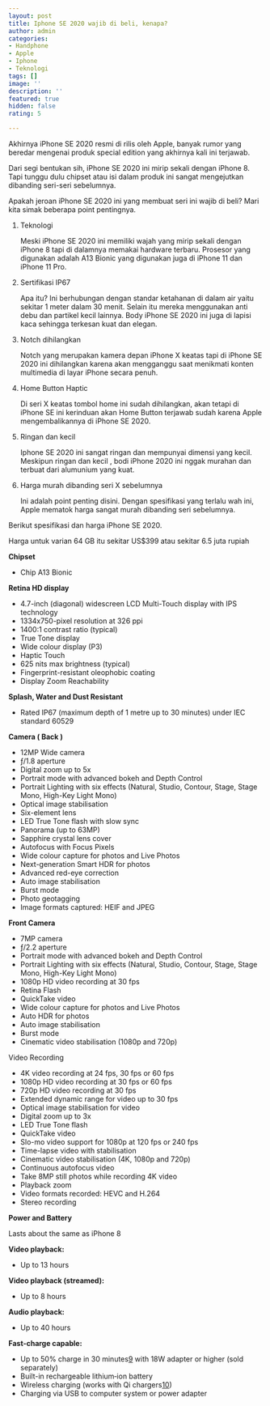 ```yaml
---
layout: post
title: Iphone SE 2020 wajib di beli, kenapa?
author: admin
categories:
- Handphone
- Apple
- Iphone
- Teknologi
tags: []
image: ''
description: ''
featured: true
hidden: false
rating: 5

---
```

Akhirnya iPhone SE 2020 resmi di rilis oleh Apple, banyak rumor yang beredar mengenai produk special edition yang akhirnya kali ini terjawab.

Dari segi bentukan sih, iPhone SE 2020 ini mirip sekali dengan iPhone 8. Tapi tunggu dulu chipset atau isi dalam produk ini sangat mengejutkan dibanding seri-seri sebelumnya.

Apakah jeroan iPhone SE 2020 ini yang membuat seri ini wajib di beli? Mari kita simak beberapa point pentingnya.

1. Teknologi

   Meski iPhone SE 2020 ini memiliki wajah yang mirip sekali dengan iPhone 8 tapi di dalamnya memakai hardware terbaru. Prosesor yang digunakan adalah A13 Bionic yang digunakan juga di iPhone 11 dan iPhone 11 Pro. 
2. Sertifikasi IP67

   Apa itu? Ini berhubungan dengan standar ketahanan di dalam air yaitu sekitar 1 meter dalam 30 menit. Selain itu mereka menggunakan anti debu dan partikel kecil lainnya. Body iPhone SE 2020 ini juga di lapisi kaca sehingga terkesan kuat dan elegan.
3. Notch dihilangkan

   Notch yang merupakan kamera depan iPhone X keatas tapi di iPhone SE 2020 ini dihilangkan karena akan mengganggu saat menikmati konten multimedia di layar iPhone secara penuh.
4. Home Button Haptic

   Di seri X keatas tombol home ini sudah dihilangkan, akan tetapi di iPhone SE ini kerinduan akan Home Button terjawab sudah karena Apple mengembalikannya di iPhone SE 2020.
5. Ringan dan kecil

   Iphone SE 2020 ini sangat ringan dan mempunyai dimensi yang kecil. Meskipun ringan dan kecil , bodi iPhone 2020 ini nggak murahan dan terbuat dari alumunium yang kuat.
6. Harga murah dibanding seri X sebelumnya

   Ini adalah point penting disini. Dengan spesifikasi yang terlalu wah ini, Apple mematok harga sangat murah dibanding seri sebelumnya.

Berikut spesifikasi dan harga iPhone SE 2020.

Harga untuk varian 64 GB itu sekitar US$399 atau sekitar 6.5 juta rupiah

**Chipset**

* Chip A13 Bionic

**Retina HD display**

* 4.7-inch (diagonal) widescreen LCD Multi-Touch display with IPS technology
* 1334x750-pixel resolution at 326 ppi
* 1400:1 contrast ratio (typical)
* True Tone display
* Wide colour display (P3)
* Haptic Touch
* 625 nits max brightness (typical)
* Fingerprint-resistant oleophobic coating
* Display Zoom Reachability

**Splash, Water and Dust Resistant**

* Rated IP67 (maximum depth of 1 metre up to 30 minutes) under IEC standard 60529

**Camera ( Back )**

* 12MP Wide camera
* ƒ/1.8 aperture
* Digital zoom up to 5x
* Portrait mode with advanced bokeh and Depth Control
* Portrait Lighting with six effects (Natural, Studio, Contour, Stage, Stage Mono, High-Key Light Mono)
* Optical image stabilisation
* Six-element lens
* LED True Tone flash with slow sync
* Panorama (up to 63MP)
* Sapphire crystal lens cover
* Autofocus with Focus Pixels
* Wide colour capture for photos and Live Photos
* Next-generation Smart HDR for photos
* Advanced red-eye correction
* Auto image stabilisation
* Burst mode
* Photo geotagging
* Image formats captured: HEIF and JPEG

**Front Camera**

* 7MP camera
* ƒ/2.2 aperture
* Portrait mode with advanced bokeh and Depth Control
* Portrait Lighting with six effects (Natural, Studio, Contour, Stage, Stage Mono, High-Key Light Mono)
* 1080p HD video recording at 30 fps
* Retina Flash
* QuickTake video
* Wide colour capture for photos and Live Photos
* Auto HDR for photos
* Auto image stabilisation
* Burst mode
* Cinematic video stabilisation (1080p and 720p)

Video Recording

* 4K video recording at 24 fps, 30 fps or 60 fps
* 1080p HD video recording at 30 fps or 60 fps
* 720p HD video recording at 30 fps
* Extended dynamic range for video up to 30 fps
* Optical image stabilisation for video
* Digital zoom up to 3x
* LED True Tone flash
* QuickTake video
* Slo-mo video support for 1080p at 120 fps or 240 fps
* Time-lapse video with stabilisation
* Cinematic video stabilisation (4K, 1080p and 720p)
* Continuous autofocus video
* Take 8MP still photos while recording 4K video
* Playback zoom
* Video formats recorded: HEVC and H.264
* Stereo recording

**Power and Battery**

Lasts about the same as iPhone 8

**Video playback:**

* Up to 13 hours

**Video playback (streamed):**

* Up to 8 hours

**Audio playback:**

* Up to 40 hours

**Fast‑charge capable:**

* Up to 50% charge in 30 minutes[9](https://www.apple.com/uk/iphone-se/specs/#footnote-11) with 18W adapter or higher (sold separately)
* Built-in rechargeable lithium‑ion battery
* Wireless charging (works with Qi chargers[10](https://www.apple.com/uk/iphone-se/specs/#footnote-12))
* Charging via USB to computer system or power adapter